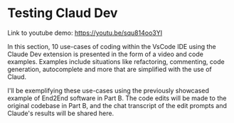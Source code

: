 # Testing Claud Dev

Link to youtube demo: https://youtu.be/squ814oo3YI

In this section, 10 use-cases of coding within the VsCode IDE using the Claude Dev extension is presented in the form of a video and code examples. Examples include situations like refactoring, commenting, code generation, autocomplete and more that are simplified with the use of Claud. 

I'll be exemplifying these use-cases using the previously showcased example of End2End software in Part B. The code edits will be made to the original codebase in Part B, and the chat transcript of the edit prompts and Claude's results will be shared here. 